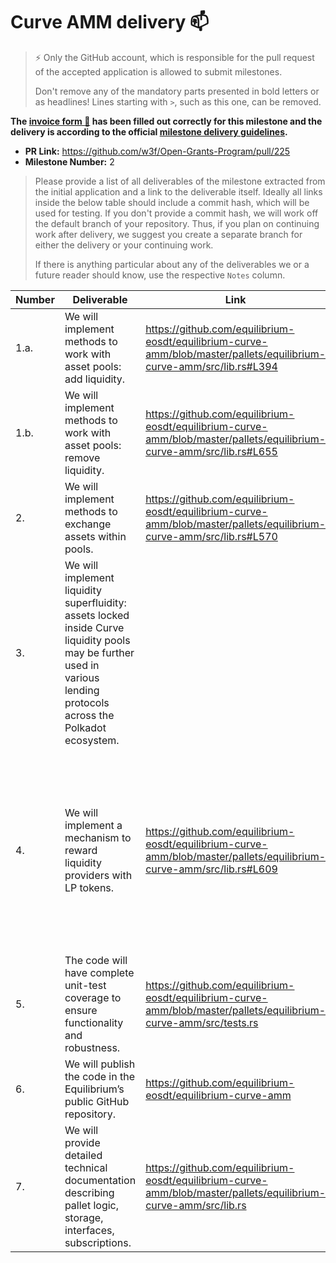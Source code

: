 # Curve AMM delivery :mailbox:

> ⚡ Only the GitHub account, which is responsible for the pull request of the accepted application is allowed to submit milestones. 
> 
> Don't remove any of the mandatory parts presented in bold letters or as headlines! Lines starting with `>`, such as this one, can be removed.

**The [invoice form :pencil:](https://forms.gle/8Wx7nxtq8fKrsuEz8) has been filled out correctly for this milestone and the delivery is according to the official [milestone delivery guidelines](https://github.com/w3f/General-Grants-Program/blob/master/grants/milestone-deliverables-guidelines.md).**  

* **PR Link:** https://github.com/w3f/Open-Grants-Program/pull/225
* **Milestone Number:** 2

> Please provide a list of all deliverables of the milestone extracted from the initial application and a link to the deliverable itself. Ideally all links inside the below table should include a commit hash, which will be used for testing. If you don't provide a commit hash, we will work off the default branch of your repository. Thus, if you plan on continuing work after delivery, we suggest you create a separate branch for either the delivery or your continuing work. 
> 
> If there is anything particular about any of the deliverables we or a future reader should know, use the respective `Notes` column.

| Number | Deliverable | Link | Notes |
| ------------- | ------------- | ------------- |------------- |
| 1.a. | We will implement methods to work with asset pools: add liquidity.  | https://github.com/equilibrium-eosdt/equilibrium-curve-amm/blob/master/pallets/equilibrium-curve-amm/src/lib.rs#L394 |  |
| 1.b. | We will implement methods to work with asset pools: remove liquidity.  | https://github.com/equilibrium-eosdt/equilibrium-curve-amm/blob/master/pallets/equilibrium-curve-amm/src/lib.rs#L655 |  |
| 2. | We will implement methods to exchange assets within pools. | https://github.com/equilibrium-eosdt/equilibrium-curve-amm/blob/master/pallets/equilibrium-curve-amm/src/lib.rs#L570 |  |
| 3. | We will implement liquidity superfluidity: assets locked inside Curve liquidity pools may be further used in various lending protocols across the Polkadot ecosystem. |  | Any runtime that successfully integrated Equilibrium Curve Amm Pallet is able to generate LP tokens using underlying asset implementation. |
| 4. | We will implement a mechanism to reward liquidity providers with LP tokens.  | https://github.com/equilibrium-eosdt/equilibrium-curve-amm/blob/master/pallets/equilibrium-curve-amm/src/lib.rs#L609 | LP tokens represent balances supplied to the protocol. Users earn interest from exchange fees through the LP token's exchange rate appreciation when LP tokens increases in value relative to underlying assets. |
| 5. | The code will have complete unit-test coverage to ensure functionality and robustness. | https://github.com/equilibrium-eosdt/equilibrium-curve-amm/blob/master/pallets/equilibrium-curve-amm/src/tests.rs |  |
| 6. | We will publish the code in the Equilibrium’s public GitHub repository. | https://github.com/equilibrium-eosdt/equilibrium-curve-amm |  |
| 7. | We will provide detailed technical documentation describing pallet logic, storage, interfaces, subscriptions. | https://github.com/equilibrium-eosdt/equilibrium-curve-amm/blob/master/pallets/equilibrium-curve-amm/src/lib.rs | See rustocs and comments throughout entire file. |
